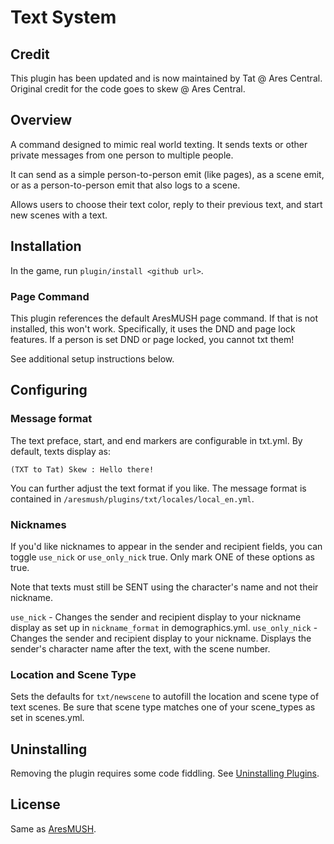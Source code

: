 # Text System

## Credit
This plugin has been updated and is now maintained by Tat @ Ares Central. Original credit for the code goes to skew @ Ares Central.

## Overview

A command designed to mimic real world texting. It sends texts or other private messages from one person to multiple people.

It can send as a simple person-to-person emit (like pages), as a scene emit, or as a person-to-person emit that also logs to a scene.

Allows users to choose their text color, reply to their previous text, and start new scenes with a text.

## Installation
In the game, run `plugin/install <github url>`.

### Page Command

This plugin references the default AresMUSH page command. If that is not installed, this won't work. Specifically, it uses the DND and page lock features. If a person is set DND or page locked, you cannot txt them!

See additional setup instructions below.

## Configuring

### Message format

The text preface, start, and end markers are configurable in txt.yml. By default, texts display as:

`(TXT to Tat) Skew : Hello there!`

You can further adjust the text format if you like. The message format is contained in `/aresmush/plugins/txt/locales/local_en.yml`.

### Nicknames

If you'd like nicknames to appear in the sender and recipient fields, you can toggle `use_nick` or `use_only_nick` true. Only mark ONE of these options as true.

Note that texts must still be SENT using the character's name and not their nickname.

`use_nick` - Changes the sender and recipient display to your nickname display as set up in `nickname_format` in demographics.yml.
`use_only_nick` - Changes the sender and recipient display to your nickname. Displays the sender's character name after the text, with the scene number.

### Location and Scene Type
Sets the defaults for `txt/newscene` to autofill the location and scene type of text scenes. Be sure that scene type matches one of your scene_types as set in scenes.yml.

## Uninstalling

Removing the plugin requires some code fiddling.  See [Uninstalling Plugins](https://www.aresmush.com/tutorials/code/extras.html#uninstalling-plugins).


## License

Same as [AresMUSH](https://aresmush.com/license).
